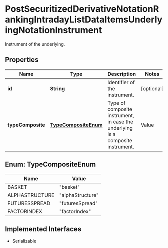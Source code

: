 

# PostSecuritizedDerivativeNotationRankingIntradayListDataItemsUnderlyingNotationInstrument

Instrument of the underlying.

## Properties

Name | Type | Description | Notes
------------ | ------------- | ------------- | -------------
**id** | **String** | Identifier of the instrument. |  [optional]
**typeComposite** | [**TypeCompositeEnum**](#TypeCompositeEnum) | Type of composite instrument, in case the underlying is a composite instrument. | Value | Description | | --- | --- | | basket | A basket is a composite instrument which consists of several components. Its value is calculated as the weighted combination of the levels of the components. All weights are positive. | | alphaStructure | An alpha structure is a composite instrument which consists of two components. Its value is calculated as the difference of the performances of the components. The performances are measured starting at the date specified in the conditions of the securitized derivative. | | futuresSpread | A futures spread is a composite instrument which is built of two or more different futures contracts as its components. | | factorIndex | A factor index is a composite instrument that reflects the day-to-day performance of its component, multiplied with a constant factor. The related capital costs and fees for calculation and administration are not represented. |   |  [optional]



## Enum: TypeCompositeEnum

Name | Value
---- | -----
BASKET | &quot;basket&quot;
ALPHASTRUCTURE | &quot;alphaStructure&quot;
FUTURESSPREAD | &quot;futuresSpread&quot;
FACTORINDEX | &quot;factorIndex&quot;


## Implemented Interfaces

* Serializable


